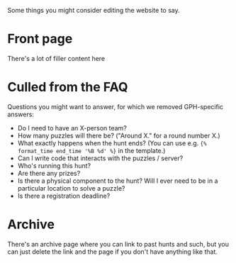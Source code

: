 Some things you might consider editing the website to say.

# Front page

There's a lot of filler content here

# Culled from the FAQ

Questions you might want to answer, for which we removed GPH-specific answers:

- Do I need to have an X-person team?
- How many puzzles will there be? ("Around X." for a round number X.)
- What exactly happens when the hunt ends? (You can use e.g. `{% format_time end_time '%B %d' %}` in the template.)
- Can I write code that interacts with the puzzles / server?
- Who's running this hunt?
- Are there any prizes?
- Is there a physical component to the hunt? Will I ever need to be in a particular location to solve a puzzle?
- Is there a registration deadline?

# Archive

There's an archive page where you can link to past hunts and such, but you can just delete the link and the page if you don't have anything like that.
